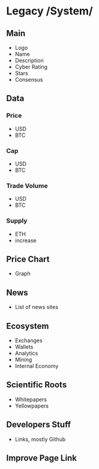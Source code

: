 # Legacy /System/

## Main
* Logo
* Name
* Description
* Cyber Rating
* Stars
* Consensus

## Data

### Price 
* USD
* BTC

### Cap
* USD
* BTC

### Trade Volume
* USD
* BTC

### Supply
* ETH
* increase

## Price Chart
* Graph

## News
* List of news sites

## Ecosystem
* Exchanges
* Wallets
* Analytics
* Mining
* Internal Economy

## Scientific Roots
* Whitepapers
* Yellowpapers

## Developers Stuff
* Links, mostly Github

## Improve Page Link